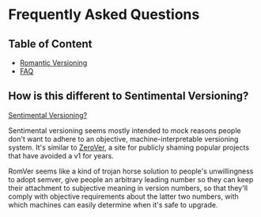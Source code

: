 # Frequently Asked Questions

## Table of Content
* [Romantic Versioning](README.md)
* [FAQ](FAQ.md)

## How is this different to Sentimental Versioning?

[Sentimental Versioning?](https://github.com/dominictarr/sentimental-versioning)

Sentimental versioning seems mostly intended to mock reasons people don't want to adhere to an objective, machine-interpretable versioning system. It's similar to [ZeroVer](https://0ver.org/), a site for publicly shaming popular projects that have avoided a v1 for years.

RomVer seems like a kind of trojan horse solution to people's unwillingness to adopt semver, give people an arbitrary leading number so they can keep their attachment to subjective meaning in version numbers, so that they'll comply with objective requirements about the latter two numbers, with which machines can easily determine when it's safe to upgrade.
